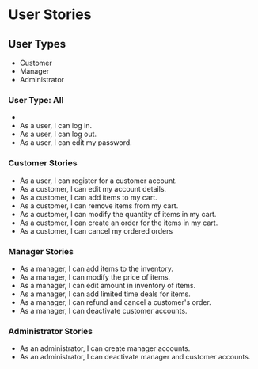 # User Stories

## User Types
* Customer
* Manager
* Administrator

### User Type: All
* 
* As a user, I can log in.
* As a user, I can log out.
* As a user, I can edit my password.

### Customer Stories
* As a user, I can register for a customer account.
* As a customer, I can edit my account details.
* As a customer, I can add items to my cart.
* As a customer, I can remove items from my cart.
* As a customer, I can modify the quantity of items in my cart.
* As a customer, I can create an order for the items in my cart.
* As a customer, I can cancel my ordered orders

### Manager Stories
* As a manager, I can add items to the inventory.
* As a manager, I can modify the price of items.
* As a manager, I can edit amount in inventory of items.
* As a manager, I can add limited time deals for items.
* As a manager, I can refund and cancel a customer's order.
* As a manager, I can deactivate customer accounts.

### Administrator Stories
* As an administrator, I can create manager accounts.
* As an administrator, I can deactivate manager and customer accounts.
